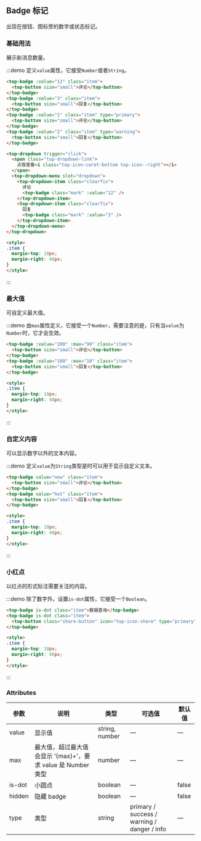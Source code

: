 ## Badge 标记

出现在按钮、图标旁的数字或状态标记。

### 基础用法
展示新消息数量。

:::demo 定义`value`属性，它接受`Number`或者`String`。

```html
<top-badge :value="12" class="item">
  <top-button size="small">评论</top-button>
</top-badge>
<top-badge :value="3" class="item">
  <top-button size="small">回复</top-button>
</top-badge>
<top-badge :value="1" class="item" type="primary">
  <top-button size="small">评论</top-button>
</top-badge>
<top-badge :value="2" class="item" type="warning">
  <top-button size="small">回复</top-button>
</top-badge>

<top-dropdown trigger="click">
  <span class="top-dropdown-link">
    点我查看<i class="top-icon-caret-bottom top-icon--right"></i>
  </span>
  <top-dropdown-menu slot="dropdown">
    <top-dropdown-item class="clearfix">
      评论
      <top-badge class="mark" :value="12" />
    </top-dropdown-item>
    <top-dropdown-item class="clearfix">
      回复
      <top-badge class="mark" :value="3" />
    </top-dropdown-item>
  </top-dropdown-menu>
</top-dropdown>

<style>
.item {
  margin-top: 10px;
  margin-right: 40px;
}
</style>
```
:::

### 最大值
可自定义最大值。

:::demo 由`max`属性定义，它接受一个`Number`，需要注意的是，只有当`value`为`Number`时，它才会生效。

```html
<top-badge :value="200" :max="99" class="item">
  <top-button size="small">评论</top-button>
</top-badge>
<top-badge :value="100" :max="10" class="item">
  <top-button size="small">回复</top-button>
</top-badge>

<style>
.item {
  margin-top: 10px;
  margin-right: 40px;
}
</style>
```
:::

### 自定义内容
可以显示数字以外的文本内容。

:::demo 定义`value`为`String`类型是时可以用于显示自定义文本。

```html
<top-badge value="new" class="item">
  <top-button size="small">评论</top-button>
</top-badge>
<top-badge value="hot" class="item">
  <top-button size="small">回复</top-button>
</top-badge>

<style>
.item {
  margin-top: 10px;
  margin-right: 40px;
}
</style>
```
:::

### 小红点
以红点的形式标注需要关注的内容。

:::demo 除了数字外，设置`is-dot`属性，它接受一个`Boolean`。

```html
<top-badge is-dot class="item">数据查询</top-badge>
<top-badge is-dot class="item">
  <top-button class="share-button" icon="top-icon-share" type="primary"></top-button>
</top-badge>

<style>
.item {
  margin-top: 10px;
  margin-right: 40px;
}
</style>
```
:::

### Attributes
| 参数          | 说明            | 类型            | 可选值                 | 默认值   |
|------------- |---------------- |---------------- |---------------------- |-------- |
| value        | 显示值           | string, number  |          —            |    —    |
| max          | 最大值，超过最大值会显示 '{max}+'，要求 value 是 Number 类型    | number  |         —              |     —    |
| is-dot       | 小圆点           | boolean         |         —             |  false  |
| hidden       | 隐藏 badge       | boolean         |         —             |  false  |
| type         | 类型             | string          | primary / success / warning / danger / info |    —    |
